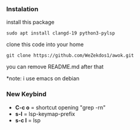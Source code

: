 ### Instalation

install this package
```
sudo apt install clangd-19 python3-pylsp
```

clone this code into your home
```
git clone https://github.com/WeZekdos1/awok.git
```
you can remove README.md after that

\*note: i use emacs on debian

### New Keybind

- **C-c o** = shortcut opening "grep -rn"
- **s-l** = lsp-keymap-prefix
- **s-c l** = lsp
